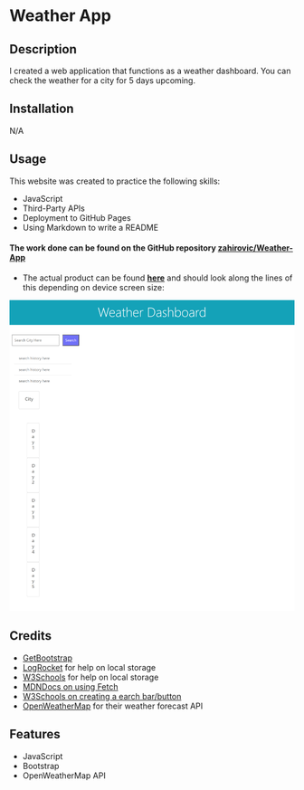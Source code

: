 # Weather App

## Description

I created a web application that functions as a weather dashboard. You can check the weather for a city for 5 days upcoming. 

## Installation

N/A

## Usage 


This website was created to practice the following skills:
- JavaScript
- Third-Party APIs
- Deployment to GitHub Pages
- Using Markdown to write a README

#### The work done can be found on the GitHub repository [zahirovic/Weather-App](https://github.com/zahirovic/Weather-App)
- The actual product can be found **[here](https://zahirovic.github.io/Weather-App/)** and should look along the lines of this depending on device screen size:


![Weather Dashboard example](weather.png)



## Credits
- [GetBootstrap](https://getbootstrap.com/)
- [LogRocket](https://blog.logrocket.com/localstorage-javascript-complete-guide/) for help on local storage
- [W3Schools](https://www.w3schools.com/jsref/prop_win_localstorage.asp) for help on local storage
- [MDNDocs on using Fetch](https://developer.mozilla.org/en-US/docs/Web/API/Fetch_API/Using_Fetch)
- [W3Schools on creating a earch bar/button](https://www.w3schools.com/howto/howto_css_search_button.asp)
- [OpenWeatherMap](https://openweathermap.org/forecast5) for their weather forecast API

## Features
- JavaScript
- Bootstrap
- OpenWeatherMap API
 
